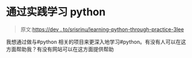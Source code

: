 # 通过实践学习 python

> 原文:[https://dev . to/srisrinu/learning-python-through-practice-3lee](https://dev.to/srisrinu/learning-python-through-practice-3lee)

我想通过做与#python 相关的项目来更深入地学习#python。有没有人可以在这方面帮助我？有没有网站可以在这方面提供帮助